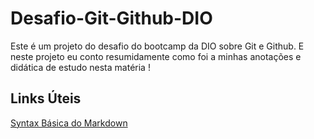 # Desafio-Git-Github-DIO
Este é um projeto do desafio do bootcamp da DIO sobre Git e Github. E neste projeto eu conto resumidamente como foi a minhas anotações e didática de estudo nesta matéria !

## Links Úteis 
[Syntax Básica do Markdown](https://markdown.net.br/sintaxe-basica/)
